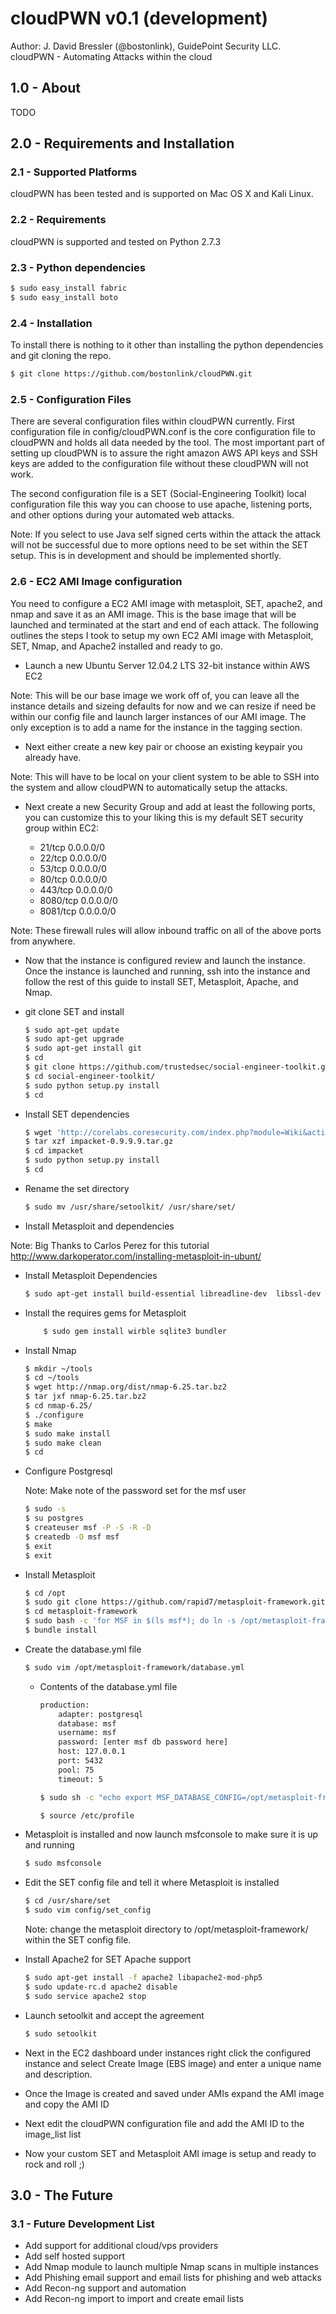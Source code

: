 # cloudPWN v0.1 (development)

Author: J. David Bressler (@bostonlink), GuidePoint Security LLC.<br/>
cloudPWN - Automating Attacks within the cloud

## 1.0 - About
TODO

## 2.0 - Requirements and Installation

### 2.1 - Supported Platforms
cloudPWN has been tested and is supported on Mac OS X and Kali Linux.

### 2.2 - Requirements
cloudPWN is supported and tested on Python 2.7.3

### 2.3 - Python dependencies

```bash
$ sudo easy_install fabric
$ sudo easy_install boto
```

### 2.4 - Installation
To install there is nothing to it other than installing the python dependencies and git cloning the repo.

```bash
$ git clone https://github.com/bostonlink/cloudPWN.git
```

### 2.5 - Configuration Files
There are several configuration files within cloudPWN currently.  First configuration file in config/cloudPWN.conf is the core configuration file to cloudPWN and holds all data needed by the tool.  The most important part of setting up cloudPWN is to assure the right amazon AWS API keys and SSH keys are added to the configuration file without these cloudPWN will not work.

The second configuration file is a SET (Social-Engineering Toolkit) local configuration file this way you can choose to use apache, listening ports, and other options during your automated web attacks.  

Note: If you select to use Java self signed certs within the attack the attack will not be successful due to more options need to be set within the SET setup.  This is in development and should be implemented shortly.

### 2.6 - EC2 AMI Image configuration
You need to configure a EC2 AMI image with metasploit, SET, apache2, and nmap and save it as an AMI image.  This is the base image that will be launched and terminated at the start and end of each attack.  The following outlines the steps I took to setup my own EC2 AMI image with Metasploit, SET, Nmap, and Apache2 installed and ready to go.

* Launch a new Ubuntu Server 12.04.2 LTS 32-bit instance within AWS EC2

 Note: This will be our base image we work off of, you can leave all the instance details and sizeing defaults for now and we can resize if need be within our config file and launch larger instances of our AMI image.  The only exception is to add a name for the instance in the tagging section.

* Next either create a new key pair or choose an existing keypair you already have.  

 Note: This will have to be local on your client system to be able to SSH into the system and allow cloudPWN to automatically setup the attacks.

* Next create a new Security Group and add at least the following ports, you can customize this to your liking this is my default SET security group within EC2:

 	* 21/tcp   0.0.0.0/0
 	* 22/tcp   0.0.0.0/0
 	* 53/tcp   0.0.0.0/0
 	* 80/tcp   0.0.0.0/0
 	* 443/tcp  0.0.0.0/0
 	* 8080/tcp 0.0.0.0/0
 	* 8081/tcp 0.0.0.0/0

 Note: These firewall rules will allow inbound traffic on all of the above ports from anywhere.

* Now that the instance is configured review and launch the instance. Once the instance is launched and running, ssh into the instance and follow the rest of this guide to install SET, Metasploit, Apache, and Nmap.

* git clone SET and install 

 	```bash
 	$ sudo apt-get update
	$ sudo apt-get upgrade
	$ sudo apt-get install git
	$ cd
	$ git clone https://github.com/trustedsec/social-engineer-toolkit.git
	$ cd social-engineer-toolkit/
	$ sudo python setup.py install
	$ cd
	```
* Install SET dependencies

	```bash
	$ wget 'http://corelabs.coresecurity.com/index.php?module=Wiki&action=attachment&type=tool&page=Impacket&file=impacket-0.9.9.9.tar.gz' -O impacket-0.9.9.9.tar.gz
	$ tar xzf impacket-0.9.9.9.tar.gz
	$ cd impacket
	$ sudo python setup.py install
	$ cd
	```

* Rename the set directory

	```bash
	$ sudo mv /usr/share/setoolkit/ /usr/share/set/
	```

* Install Metasploit and dependencies 
	
Note: Big Thanks to Carlos Perez for this tutorial http://www.darkoperator.com/installing-metasploit-in-ubunt/

 * Install Metasploit Dependencies

	```bash
	$ sudo apt-get install build-essential libreadline-dev  libssl-dev libpq5 libpq-dev libreadline5 libsqlite3-dev libpcap-dev openjdk-7-jre subversion git-core autoconf postgresql pgadmin3 curl zlib1g-dev libxml2-dev libxslt1-dev vncviewer libyaml-dev ruby1.9.3
	```
 * Install the requires gems for Metasploit

	```bash
		$ sudo gem install wirble sqlite3 bundler
	```
 * Install Nmap 

	```bash
	$ mkdir ~/tools
	$ cd ~/tools
	$ wget http://nmap.org/dist/nmap-6.25.tar.bz2
	$ tar jxf nmap-6.25.tar.bz2
	$ cd nmap-6.25/
	$ ./configure
	$ make
	$ sudo make install
	$ sudo make clean
	$ cd 
	```
 * Configure Postgresql

	Note: Make note of the password set for the msf user

	```bash
	$ sudo -s
	$ su postgres
	$ createuser msf -P -S -R -D
	$ createdb -O msf msf
	$ exit
	$ exit
	```
 * Install Metasploit

	```bash
	$ cd /opt
	$ sudo git clone https://github.com/rapid7/metasploit-framework.git
	$ cd metasploit-framework
	$ sudo bash -c 'for MSF in $(ls msf*); do ln -s /opt/metasploit-framework/$MSF /usr/local/bin/$MSF;done'
	$ bundle install
	```
 * Create the database.yml file

	```bash
	$ sudo vim /opt/metasploit-framework/database.yml
	```
	* Contents of the database.yml file

		```bash
		production:
   			adapter: postgresql
   			database: msf
   			username: msf
   			password: [enter msf db password here]
   			host: 127.0.0.1
   			port: 5432
   			pool: 75
   			timeout: 5
   		```
   		```bash
   		$ sudo sh -c "echo export MSF_DATABASE_CONFIG=/opt/metasploit-framework/database.yml >> /etc/profile"
		
		$ source /etc/profile
		```
 * Metasploit is installed and now launch msfconsole to make sure it is up and running

	```bash
	$ sudo msfconsole
	```
 * Edit the SET config file and tell it where Metasploit is installed

	```bash
	$ cd /usr/share/set
	$ sudo vim config/set_config
	```
	Note: change the metasploit directory to /opt/metasploit-framework/ within the SET config file.

 * Install Apache2 for SET Apache support

	```bash
	$ sudo apt-get install -f apache2 libapache2-mod-php5
	$ sudo update-rc.d apache2 disable
	$ sudo service apache2 stop
	```
 * Launch setoolkit and accept the agreement

	```bash
	$ sudo setoolkit
	```

 * Next in the EC2 dashboard under instances right click the configured instance and select Create Image (EBS image) and enter a unique name and description.

 * Once the Image is created and saved under AMIs expand the AMI image and copy the AMI ID

 * Next edit the cloudPWN configuration file and add the AMI ID to the image_list list

 * Now your custom SET and Metasploit AMI image is setup and ready to rock and roll ;) 

## 3.0 - The Future
### 3.1 - Future Development List

 * Add support for additional cloud/vps providers
 * Add self hosted support
 * Add Nmap module to launch multiple Nmap scans in multiple instances
 * Add Phishing email support and email lists for phishing and web attacks
 * Add Recon-ng support and automation
 * Add Recon-ng import to import and create email lists
